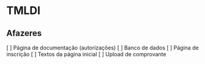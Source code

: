 # TMLDI

## Afazeres
[ ] Página de documentação (autorizações)
[ ] Banco de dados
[ ] Página de inscrição
[ ] Textos da página inicial
[ ] Upload de comprovante
